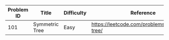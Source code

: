 | Problem ID | Title | Difficulty | Reference
| --- | --- | --- | ---
| 101 | Symmetric Tree | Easy | https://leetcode.com/problems/symmetric-tree/
